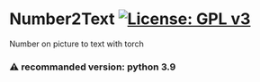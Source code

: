 # Number2Text  [![License: GPL v3](https://img.shields.io/badge/License-GPLv3-blue.svg)](https://www.gnu.org/licenses/gpl-3.0)

Number on picture to text with torch
<br>
### ⚠️ recommanded version: python 3.9
